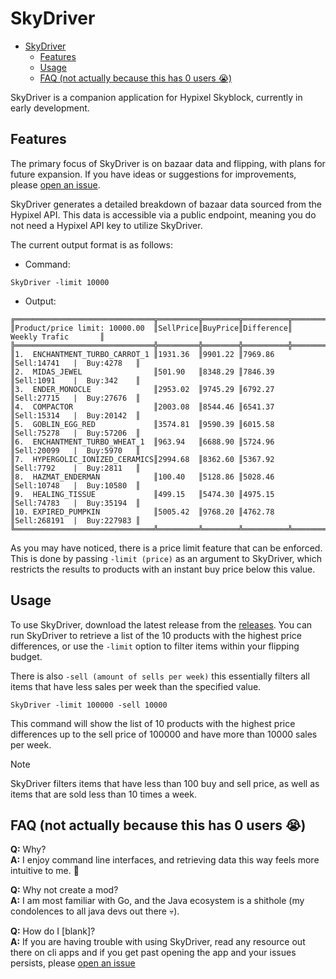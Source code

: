 # SkyDriver

<!-- TOC -->
- [SkyDriver](#skydriver)
  - [Features](#features)
  - [Usage](#usage)
  - [FAQ (not actually because this has 0 users 😭)](#faq-not-actually-because-this-has-0-users-)
<!-- TOC -->

SkyDriver is a companion application for Hypixel Skyblock, currently in early development.

## Features

The primary focus of SkyDriver is on bazaar data and flipping, with plans for future expansion. If you have ideas or suggestions for improvements, please [open an issue](https://github.com/kociumba/SkyDriver/issues/new/choose).

SkyDriver generates a detailed breakdown of bazaar data sourced from the Hypixel API. This data is accessible via a public endpoint, meaning you do not need a Hypixel API key to utilize SkyDriver.

The current output format is as follows:

- Command:
```console
SkyDriver -limit 10000
```

- Output:
```
╔═══════════════════════════════╦═════════╦════════╦══════════╦═══════════════════════════╗
║Product/price limit: 10000.00  ║SellPrice║BuyPrice║Difference║       Weekly Trafic       ║
╠═══════════════════════════════╬═════════╬════════╬══════════╬═══════════════════════════╣
║1.  ENCHANTMENT_TURBO_CARROT_1 ║1931.36  ║9901.22 ║7969.86   ║Sell:14741   |  Buy:4278   ║
║2.  MIDAS_JEWEL                ║501.90   ║8348.29 ║7846.39   ║Sell:1091    |  Buy:342    ║
║3.  ENDER_MONOCLE              ║2953.02  ║9745.29 ║6792.27   ║Sell:27715   |  Buy:27676  ║
║4.  COMPACTOR                  ║2003.08  ║8544.46 ║6541.37   ║Sell:15314   |  Buy:20142  ║
║5.  GOBLIN_EGG_RED             ║3574.81  ║9590.39 ║6015.58   ║Sell:75278   |  Buy:57206  ║
║6.  ENCHANTMENT_TURBO_WHEAT_1  ║963.94   ║6688.90 ║5724.96   ║Sell:20099   |  Buy:5970   ║
║7.  HYPERGOLIC_IONIZED_CERAMICS║2994.68  ║8362.60 ║5367.92   ║Sell:7792    |  Buy:2811   ║
║8.  HAZMAT_ENDERMAN            ║100.40   ║5128.86 ║5028.46   ║Sell:10748   |  Buy:10580  ║
║9.  HEALING_TISSUE             ║499.15   ║5474.30 ║4975.15   ║Sell:74783   |  Buy:35194  ║
║10. EXPIRED_PUMPKIN            ║5005.42  ║9768.20 ║4762.78   ║Sell:268191  |  Buy:227983 ║
╚═══════════════════════════════╩═════════╩════════╩══════════╩═══════════════════════════╝
```

As you may have noticed, there is a price limit feature that can be enforced. This is done by passing `-limit (price)` as an argument to SkyDriver, which restricts the results to products with an instant buy price below this value.
 
## Usage

To use SkyDriver, download the latest release from the [releases](https://github.com/kociumba/SkyDriver/releases).
You can run SkyDriver to retrieve a list of the 10 products with the highest price differences, or use the `-limit` option to filter items within your flipping budget.

There is also `-sell (amount of sells per week)` this essentially filters all items that have less sales per week than the specified value.

```console
SkyDriver -limit 100000 -sell 10000
```

This command will show the list of 10 products with the highest price differences up to the sell price of 100000 and have more than 10000 sales per week.

> [!NOTE]
> SkyDriver filters items that have less than 100 buy and sell price, as well as items that are sold less than 10 times a week.


## FAQ (not actually because this has 0 users 😭)

**Q:** Why? <br>
**A:** I enjoy command line interfaces, and retrieving data this way feels more intuitive to me. 🙂

**Q:** Why not create a mod? <br>
**A:** I am most familiar with Go, and the Java ecosystem is a shithole (my condolences to all java devs out there 💀).

**Q:** How do I [blank]? <br>
**A:** If you are having trouble with using SkyDriver, read any 
resource out there on cli apps and if you get past opening the app and your issues persists, 
please [open an issue](https://github.com/kociumba/SkyDriver/issu.es/new/choose)